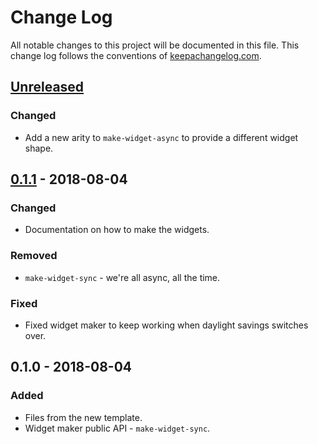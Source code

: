 # Change Log
All notable changes to this project will be documented in this file. This change log follows the conventions of [keepachangelog.com](http://keepachangelog.com/).

## [Unreleased]
### Changed
- Add a new arity to `make-widget-async` to provide a different widget shape.

## [0.1.1] - 2018-08-04
### Changed
- Documentation on how to make the widgets.

### Removed
- `make-widget-sync` - we're all async, all the time.

### Fixed
- Fixed widget maker to keep working when daylight savings switches over.

## 0.1.0 - 2018-08-04
### Added
- Files from the new template.
- Widget maker public API - `make-widget-sync`.

[Unreleased]: https://github.com/your-name/flutterreleasecli/compare/0.1.1...HEAD
[0.1.1]: https://github.com/your-name/flutterreleasecli/compare/0.1.0...0.1.1
